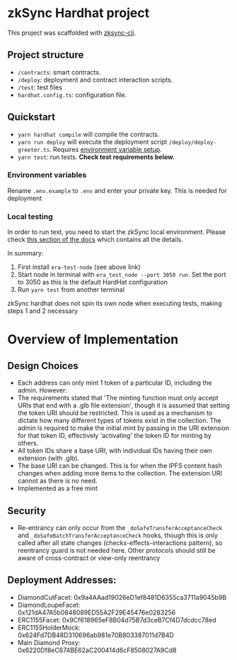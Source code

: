 # zkSync Hardhat project

This project was scaffolded with [zksync-cli](https://github.com/matter-labs/zksync-cli).

## Project structure

- `/contracts`: smart contracts.
- `/deploy`: deployment and contract interaction scripts.
- `/test`: test files
- `hardhat.config.ts`: configuration file.

## Quickstart

- `yarn hardhat compile` will compile the contracts.
- `yarn run deploy` will execute the deployment script `/deploy/deploy-greeter.ts`. Requires [environment variable setup](#environment-variables).
- `yarn test`: run tests. **Check test requirements below.**

### Environment variables

Rename `.env.example` to `.env` and enter your private key. This is needed for deployment

### Local testing

In order to run test, you need to start the zkSync local environment. Please check [this section of the docs](https://v2-docs.zksync.io/api/hardhat/testing.html#prerequisites) which contains all the details.

In summary:
1. First install `era-test-node` (see above link)
2. Start node in terminal with `era_test_node --port 3050 run`. Set the port to 3050 as this is the default HardHat configuration
3. Run `yarn test` from another terminal

zkSync hardhat does not spin its own node when executing tests, making steps 1 and 2 necessary

# Overview of Implementation
## Design Choices

- Each address can only mint 1 token of a particular ID, including the admin. However:
- The requirements stated that 'The minting function must only accept URIs that end with a .glb file extension', though it is assumed that setting the token URI should be restricted. This is used as a mechanism to dictate how many different types of tokens exist in the collection. The admin is required to make the initial mint by passing in the URI extension for that token ID, effectively 'activating' the token ID for minting by others.
- All token IDs share a base URI, with individual IDs having their own extension (with .glb).
- The base URI can be changed. This is for when the IPFS content hash changes when adding more items to the collection. The extension URI cannot as there is no need.
- Implemented as a free mint

## Security

- Re-entrancy can only occur from the `_doSafeTransferAcceptanceCheck` and `_doSafeBatchTransferAcceptanceCheck` hooks, though this is only called after all state changes (checks-effects-interactions pattern), so reentrancy guard is not needed here. Other protocols should still be aware of cross-contract or view-only reentrancy

## Deployment Addresses:
- DiamondCutFacet: 0x9a4AAad19026eD1ef8481D6355ca3711a9045b9B
- DiamondLoupeFacet: 0x121dA47A5b0848089ED55A2F29E45476e0283256
- ERC1155Facet: 0x9Cf618965eF8B04d75B7d3ceB7Cf4D7dcdcc78ed
- ERC1155HolderMock: 0x624Fd7DB48D310696ab981e70B803387011d7B4D
- Main Diamond Proxy: 0x6220Df8eC674BE62aC200414d6cF8508027A9Cd8
